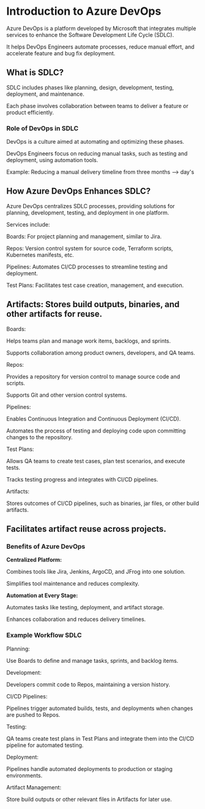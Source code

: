 # Introduction to Azure DevOps

Azure DevOps is a platform developed by Microsoft that integrates multiple services to enhance the Software Development Life Cycle (SDLC).

It helps DevOps Engineers automate processes, reduce manual effort, and accelerate feature and bug fix deployment.

## What is SDLC?
SDLC includes phases like planning, design, development, testing, deployment, and maintenance.

Each phase involves collaboration between teams to deliver a feature or product efficiently.
### Role of DevOps in SDLC
DevOps is a culture aimed at automating and optimizing these phases.

DevOps Engineers focus on reducing manual tasks, such as testing and deployment, using automation tools.

Example: Reducing a manual delivery timeline from three months --> day's

## How Azure DevOps Enhances SDLC?
Azure DevOps centralizes SDLC processes, providing solutions for planning, development, testing, and deployment in one platform.

Services include:

Boards: For project planning and management, similar to Jira.

Repos: Version control system for source code, Terraform scripts, Kubernetes manifests, etc.

Pipelines: Automates CI/CD processes to streamline testing and deployment.

Test Plans: Facilitates test case creation, management, and execution.

Artifacts: Stores build outputs, binaries, and other artifacts for reuse.
--------------------------------------------------------------------
Boards:

Helps teams plan and manage work items, backlogs, and sprints.

Supports collaboration among product owners, developers, and QA teams.

Repos:

Provides a repository for version control to manage source code and scripts.

Supports Git and other version control systems.

Pipelines:

Enables Continuous Integration and Continuous Deployment (CI/CD).

Automates the process of testing and deploying code upon committing changes to the repository.

Test Plans:

Allows QA teams to create test cases, plan test scenarios, and execute tests.

Tracks testing progress and integrates with CI/CD pipelines.

Artifacts:

Stores outcomes of CI/CD pipelines, such as binaries, jar files, or other build artifacts.

Facilitates artifact reuse across projects.
------------------------------------------------------------------

### Benefits of Azure DevOps

**Centralized Platform:**

Combines tools like Jira, Jenkins, ArgoCD, and JFrog into one solution.

Simplifies tool maintenance and reduces complexity.

**Automation at Every Stage:**

Automates tasks like testing, deployment, and artifact storage.

Enhances collaboration and reduces delivery timelines.

### Example Workflow SDLC

Planning:

Use Boards to define and manage tasks, sprints, and backlog items.

Development:

Developers commit code to Repos, maintaining a version history.

CI/CD Pipelines:

Pipelines trigger automated builds, tests, and deployments when changes are pushed to Repos.

Testing:

QA teams create test plans in Test Plans and integrate them into the CI/CD pipeline for automated testing.

Deployment:

Pipelines handle automated deployments to production or staging environments.

Artifact Management:

Store build outputs or other relevant files in Artifacts for later use.

